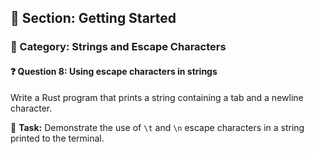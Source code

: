 ## 📘 Section: Getting Started  
### 🔹 Category: Strings and Escape Characters  
#### ❓ Question 8: Using escape characters in strings

Write a Rust program that prints a string containing a tab and a newline character.

🔧 **Task:** Demonstrate the use of `\t` and `\n` escape characters in a string printed to the terminal.
